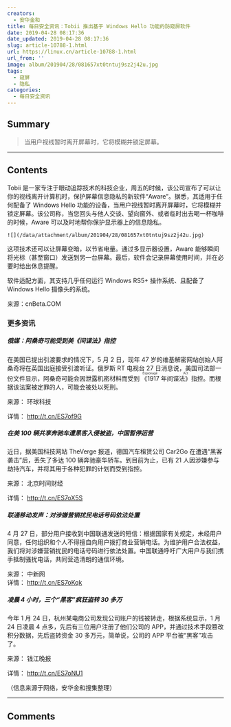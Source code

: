 ```yaml
---
creators:
  - 安华金和
title: 每日安全资讯：Tobii 推出基于 Windows Hello 功能的防窥屏软件
date: 2019-04-28 08:17:36
date_updated: 2019-04-28 08:17:36
slug: article-10788-1.html
url: https://linux.cn/article-10788-1.html
url_from: ''
image: album/201904/28/081657xt0tntuj9sz2j42u.jpg
tags:
  - 窥屏
  - 隐私
categories:
  - 每日安全资讯
---
```


## Summary

> 当用户视线暂时离开屏幕时，它将模糊并锁定屏幕。

***

<!-- more -->

## Contents

Tobii 是一家专注于眼动追踪技术的科技企业，周五的时候，该公司宣布了可以让你的视线离开计算机时，保护屏幕信息隐私的新软件“Aware”。据悉，其适用于任何配备了 Windows Hello 功能的设备，当用户视线暂时离开屏幕时，它将模糊并锁定屏幕。该公司称，当您回头与他人交谈、望向窗外、或者临时出去喝一杯咖啡的时候，Aware 可以及时地帮你保护显示器上的信息隐私。

`![](/data/attachment/album/201904/28/081657xt0tntuj9sz2j42u.jpg)`

这项技术还可以让屏幕变暗，以节省电量。通过多显示器设置，Aware 能够瞬间将光标（甚至窗口）发送到另一台屏幕。最后，软件会记录屏幕使用时间，并在必要时给出休息提醒。

软件适配方面，其支持几乎任何运行 Windows RS5+ 操作系统、且配备了 Windows Hello 摄像头的系统。

来源：cnBeta.COM

### 更多资讯

##### 俄媒：阿桑奇可能受到美《间谍法》指控

在美国已提出引渡要求的情况下，5 月 2 日，现年 47 岁的维基解密网站创始人阿桑奇将在英国出庭接受引渡听证。俄罗斯 RT 电视台 27 日消息说，美国司法部一份文件显示，阿桑奇可能会因泄露机密材料而受到<ruby> 《1917 年间谍法》 <rp>  （ </rp> <rt>  Espionage Act </rt> <rp>  ） </rp></ruby>指控。而根据该法案被定罪的人，可能会被处以死刑。

来源： 环球科技

详情： <http://t.cn/ES7of9G> 

##### 在美 100 辆共享奔驰车遭黑客入侵被盗，中国暂停运营

近日，据美国科技网站 TheVerge 报道，德国汽车租赁公司 Car2Go 在遭遇“黑客袭击”后，丢失了多达 100 辆奔驰豪华轿车。到目前为止，已有 21 人因涉嫌参与劫持汽车，并将其用于各种犯罪的计划而受到指控。

来源： 北京时间财经

详情： <http://t.cn/ES7oX5S> 

##### 联通移动发声：对涉嫌营销扰民电话号码依法处置

4 月 27 日，部分用户接收到中国联通发送的短信：根据国家有关规定，未经用户同意，任何组织和个人不得擅自向用户拨打商业营销电话。为维护用户合法权益，我们将对涉嫌营销扰民的电话号码进行依法处置。中国联通呼吁广大用户与我们携手抵制骚扰电话，共同营造清朗的通信环境。

来源： 中新网  
详情： <http://t.cn/ES7oKqk> 

##### 凌晨 4 小时，三个“黑客”疯狂盗转 30 多万

今年 1 月 24 日，杭州某电商公司发现公司账户的钱被转走，根据系统显示，1 月 24 日凌晨 4 点多，先后有三位用户注册了他们公司的 APP，并通过技术手段篡改积分数据，先后盗转资金 30 多万元，简单说，公司的 APP 平台被“黑客”攻击了。

来源： 钱江晚报

详情： <http://t.cn/ES7oNU1> 

（信息来源于网络，安华金和搜集整理）

***

## Comments
